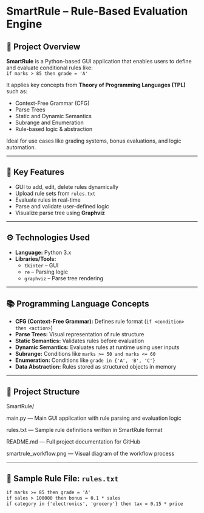 # SmartRule – Rule-Based Evaluation Engine

## 🧠 Project Overview  
**SmartRule** is a Python-based GUI application that enables users to define and evaluate conditional rules like:  
`if marks > 85 then grade = 'A'`

It applies key concepts from **Theory of Programming Languages (TPL)** such as:
- Context-Free Grammar (CFG)
- Parse Trees
- Static and Dynamic Semantics
- Subrange and Enumeration
- Rule-based logic & abstraction

Ideal for use cases like grading systems, bonus evaluations, and logic automation.

---

## 🚀 Key Features  
- GUI to add, edit, delete rules dynamically  
- Upload rule sets from `rules.txt`  
- Evaluate rules in real-time  
- Parse and validate user-defined logic  
- Visualize parse tree using **Graphviz**

---

## ⚙️ Technologies Used  
- **Language:** Python 3.x  
- **Libraries/Tools:**  
  - `tkinter` – GUI  
  - `re` – Parsing logic  
  - `graphviz` – Parse tree rendering

---

## 📚 Programming Language Concepts  
- **CFG (Context-Free Grammar):** Defines rule format (`if <condition> then <action>`)  
- **Parse Trees:** Visual representation of rule structure  
- **Static Semantics:** Validates rules before evaluation  
- **Dynamic Semantics:** Evaluates rules at runtime using user inputs  
- **Subrange:** Conditions like `marks >= 50 and marks <= 60`  
- **Enumeration:** Conditions like `grade in {'A', 'B', 'C'}`  
- **Data Abstraction:** Rules stored as structured objects in memory

---

## 📁 Project Structure  
SmartRule/

main.py — Main GUI application with rule parsing and evaluation logic

rules.txt — Sample rule definitions written in SmartRule format

README.md — Full project documentation for GitHub

smartrule_workflow.png — Visual diagram of the workflow process

---

## 📄 Sample Rule File: `rules.txt`
```txt
if marks >= 85 then grade = 'A'
if sales > 100000 then bonus = 0.1 * sales
if category in {'electronics', 'grocery'} then tax = 0.15 * price
